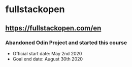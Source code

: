 # fullstackopen
## https://fullstackopen.com/en
### Abandoned Odin Project and started this course

* Official start date: May 2nd 2020
* Goal end date: August 30th 2020

